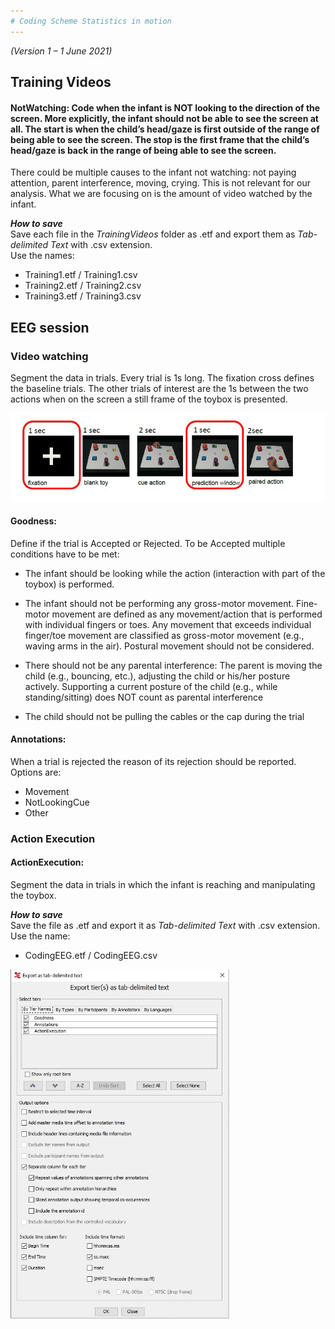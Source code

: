 ```yaml
---
# Coding Scheme Statistics in motion
---
```

*(Version 1 – 1 June 2021)*


## **Training Videos**

#### **NotWatching:** Code when the infant is NOT looking to the direction of the screen. More explicitly, the infant should not be able to see the screen at all. The start is when the child’s head/gaze is first outside of the range of being able to see the screen. The stop is the first frame that the child’s head/gaze is back in the range of being able to see the screen.

There could be multiple causes to the infant not watching: not paying attention, parent interference, moving, crying. This is not relevant for our analysis. What we are focusing on is the amount of video watched by the infant.

***How to save***\
Save each file in the *TrainingVideos* folder as .etf and export them as *Tab-delimited Text* with .csv extension.\
Use the names:
-   Training1.etf / Training1.csv
-   Training2.etf / Training2.csv
-   Training3.etf / Training3.csv


## **EEG session**

### Video watching

Segment the data in trials. Every trial is 1s long. The fixation cross
defines the baseline trials. The other trials of interest are the 1s
between the two actions when on the screen a still frame of the toybox
is presented.

<img src="https://github.com/TommasoGhilardi/Statistics-in-Motion/blob/main/Video/trials.jpg" width="900">

#### **Goodness:**
Define if the trial is Accepted or Rejected. To be
Accepted multiple conditions have to be met:

-   The infant should be looking while the action (interaction with part of the toybox) is performed.

-   The infant should not be performing any gross-motor movement. Fine-motor movement are defined as any movement/action that is performed with individual fingers or toes. Any movement that exceeds individual finger/toe movement are classified as gross-motor movement (e.g., waving arms in the air). Postural movement should not be considered.

-   There should not be any parental interference: The parent is moving the child (e.g., bouncing, etc.), adjusting the child or his/her posture actively. Supporting a current posture of the child (e.g., while standing/sitting) does NOT count as parental interference
-   The child should not be pulling the cables or the cap during the trial


#### **Annotations:**
When a trial is rejected the reason of its rejection should be reported. Options are:
-   Movement
-   NotLookingCue
-   Other

### Action Execution

#### **ActionExecution:**
Segment the data in trials in which the infant is reaching and manipulating the toybox.

***How to save***\
Save the file as .etf and export it as *Tab-delimited Text* with .csv extension.\
Use the name:
-   CodingEEG.etf / CodingEEG.csv

<img src="https://github.com/TommasoGhilardi/Statistics-in-Motion/blob/main/Video/ElanExport.jpg" width="350">
